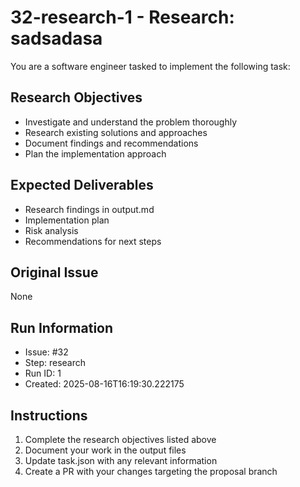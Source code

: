 # 32-research-1 - Research: sadsadasa

You are a software engineer tasked to implement the following task:

## Research Objectives
- Investigate and understand the problem thoroughly
- Research existing solutions and approaches
- Document findings and recommendations
- Plan the implementation approach

## Expected Deliverables
- Research findings in output.md
- Implementation plan
- Risk analysis
- Recommendations for next steps

## Original Issue

None

## Run Information
- Issue: #32
- Step: research
- Run ID: 1
- Created: 2025-08-16T16:19:30.222175

## Instructions
1. Complete the research objectives listed above
2. Document your work in the output files
3. Update task.json with any relevant information
4. Create a PR with your changes targeting the proposal branch


